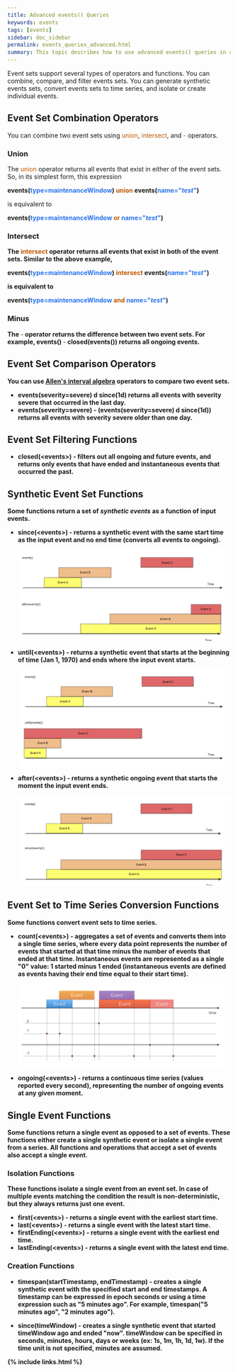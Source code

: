 ```yaml
---
title: Advanced events() Queries 
keywords: events
tags: [events]
sidebar: doc_sidebar
permalink: events_queries_advanced.html
summary: This topic describes how to use advanced events() queries in charts.
---
```


Event sets support several types of operators and functions. You can combine, compare, and filter events sets. You can generate synthetic events sets, convert events sets to time series, and isolate or create individual events.

## Event Set Combination Operators

You can combine two event sets using <span style="color: #bf5700;">union</span>, <span style="color: #bf5700;">intersect</span>, and <span style="color: #bf5700;">-</span> operators.
 
### Union
The <span style="color: #bf5700;">union</span> operator returns all events that exist in either of the event sets. So, in its simplest form, this expression

<strong>events(<span style="color: #2873ee;">type=maintenanceWindow</span>) <span style="color: #bf5700;">union</span> events(<span style="color: #2873ee;">name="*test*"</span>)</strong>

is equivalent to

<strong>events(<span style="color: #2873ee;">type=maintenanceWindow</span> <span style="color: #bf5700;">or</span> <span style="color: #2873ee;">name="*test*"</span>)


### Intersect
The <span style="color: #bf5700;">intersect</span> operator returns all events that exist in both of the event sets. Similar to the above example,

<strong>events(<span style="color: #2873ee;">type=maintenanceWindow</span>) <span style="color: #bf5700;">intersect</span> events(<span style="color: #2873ee;">name="*test*"</span>)</strong>

is equivalent to

<strong>events(<span style="color: #2873ee;">type=maintenanceWindow</span> <span style="color: #bf5700;">and</span> <span style="color: #2873ee;">name="*test*"</span>)</strong>

### Minus
The <span style="color: #bf5700;">-</span> operator returns the difference between two event sets.  For example, <strong>events() <span style="color: #bf5700;">-</span> closed(events())</strong> returns all ongoing events.
  
## Event Set Comparison Operators

You can use [Allen's interval algebra](https://en.wikipedia.org/wiki/Allen%27s_interval_algebra) operators to compare two event sets. 

- **events(severity=severe) d since(1d)** returns all events with severity severe that occurred in the last day.
- **events(severity=severe) - (events(severity=severe) d since(1d))** returns all events with severity severe older than one day.

## Event Set Filtering Functions

- **closed(\<events\>)** - filters out all ongoing and future events, and returns only events that have ended and instantaneous events that occurred the past.

## Synthetic Event Set Functions

Some functions return a set of *synthetic events* as a function of input events.

- **since(\<events\>)** - returns a synthetic event with the same start time as the input event and no end time (converts all events to ongoing).

  ![Events since](images/since_events.png)
- **until(\<events\>)** - returns a synthetic event that starts at the beginning of time (Jan 1, 1970) and ends where the input event starts.

  ![Events until](images/until_events.png)
- **after(\<events\>)** - returns a synthetic ongoing event that starts the moment the input event ends.

  ![Events after](images/after_events.png)
 
## Event Set to Time Series Conversion Functions

Some functions convert event sets to time series.

- **count(\<events\>)** - aggregates a set of events and converts them into a single time series, where every data point represents the number of events that started at that time minus the number of events that ended at that time. Instantaneous events are represented as a single "0" value: 1 started minus 1 ended (instantaneous events are defined as events having their end time equal to their start time).

  ![Events count](images/count_events.png)
- **ongoing(\<events\>)** - returns a continuous time series (values reported every second), representing the number of ongoing events at any given moment.
 
## Single Event Functions

Some functions return a single event as opposed to a set of events. These functions either create a single synthetic event or isolate a single event from a series. All functions and operations that accept a set of events also accept a single event.

### Isolation Functions

These functions isolate a single event from an event set. In case of multiple events matching the condition the result is non-deterministic, but they always returns just one event.

- **first(\<events\>)** - returns a single event with the earliest start time.
- **last(\<events\>)** - returns a single event with the latest start time.
- **firstEnding(\<events\>)** - returns a single event with the earliest end time.
- **lastEnding(\<events\>)** - returns a single event with the latest end time.
 
### Creation Functions

- **timespan(startTimestamp, endTimestamp)** - creates a single synthetic event with the specified start and end timestamps. A timestamp can be expressed in epoch seconds or using a time expression such as "5 minutes ago". For example, **timespan("5 minutes ago", "2 minutes ago")**.

- **since(timeWindow)** - creates a single synthetic event that started timeWindow ago and ended "now". timeWindow can be specified in seconds, minutes, hours, days or weeks (ex: 1s, 1m, 1h, 1d, 1w). If the time unit is not specified, minutes are assumed.
 


{% include links.html %}